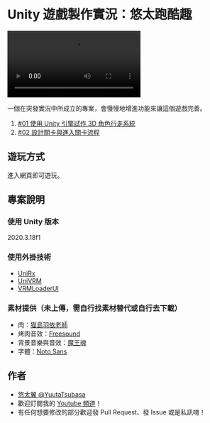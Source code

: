 # Unity 遊戲製作實況：悠太跑酷趣

![Introduce.mp4](Introduce.mp4)

一個在突發實況中所成立的專案，會慢慢地增進功能來讓這個遊戲完善。

1. [#01 使用 Unity 引擎試作 3D 角色行走系統](https://yutaii.run/v/57)
2. [#02 設計關卡與進入關卡流程](https://yutaii.run/v/63)

## 遊玩方式
進入網頁即可遊玩。

## 專案說明

### 使用 Unity 版本
2020.3.18f1

### 使用外掛技術
- [UniRx](https://github.com/neuecc/UniRx)
- [UniVRM](https://github.com/vrm-c/UniVRM)
- [VRMLoaderUI](https://github.com/m2wasabi/VRMLoaderUI)

### 素材提供（未上傳，需自行找素材替代或自行去下載）
- 肉：[猫島羽依老師](https://twitter.com/NekosimaYui)
- 烤肉音效：[Freesound](https://freesound.org/)
- 背景音樂與音效：[魔王魂](https://maou.audio/)
- 字體：[Noto Sans](https://fonts.google.com/noto/specimen/Noto+Sans+TC)

## 作者
- [悠太翼 @YuutaTsubasa](http://yutaii.run/twitter)
- 歡迎訂閱我的 [Youtube 頻道](http://yutaii.run/youtube)！
- 有任何想要修改的部分歡迎發 Pull Request、發 Issue 或是私訊唷！
